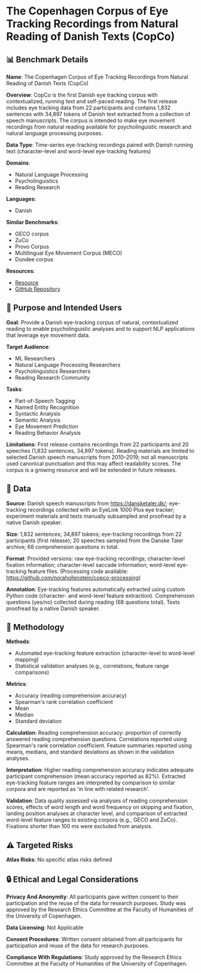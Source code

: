 # The Copenhagen Corpus of Eye Tracking Recordings from Natural Reading of Danish Texts (CopCo)

## 📊 Benchmark Details

**Name**: The Copenhagen Corpus of Eye Tracking Recordings from Natural Reading of Danish Texts (CopCo)

**Overview**: CopCo is the first Danish eye tracking corpus with contextualized, running text and self-paced reading. The first release includes eye tracking data from 22 participants and contains 1,832 sentences with 34,897 tokens of Danish text extracted from a collection of speech manuscripts. The corpus is intended to make eye movement recordings from natural reading available for psycholinguistic research and natural language processing purposes.

**Data Type**: Time-series eye-tracking recordings paired with Danish running text (character-level and word-level eye-tracking features)

**Domains**:
- Natural Language Processing
- Psycholinguistics
- Reading Research

**Languages**:
- Danish

**Similar Benchmarks**:
- GECO corpus
- ZuCo
- Provo Corpus
- Multilingual Eye Movement Corpus (MECO)
- Dundee corpus

**Resources**:
- [Resource](https://osf.io/ud8s5/)
- [GitHub Repository](https://github.com/norahollenstein/copco-processing)

## 🎯 Purpose and Intended Users

**Goal**: Provide a Danish eye-tracking corpus of natural, contextualized reading to enable psycholinguistic analyses and to support NLP applications that leverage eye movement data.

**Target Audience**:
- ML Researchers
- Natural Language Processing Researchers
- Psycholinguistics Researchers
- Reading Research Community

**Tasks**:
- Part-of-Speech Tagging
- Named Entity Recognition
- Syntactic Analysis
- Semantic Analysis
- Eye Movement Prediction
- Reading Behavior Analysis

**Limitations**: First release contains recordings from 22 participants and 20 speeches (1,832 sentences, 34,897 tokens). Reading materials are limited to selected Danish speech manuscripts from 2010–2019; not all manuscripts used canonical punctuation and this may affect readability scores. The corpus is a growing resource and will be extended in future releases.

## 💾 Data

**Source**: Danish speech manuscripts from https://dansketaler.dk/; eye-tracking recordings collected with an EyeLink 1000 Plus eye tracker; experiment materials and texts manually subsampled and proofread by a native Danish speaker.

**Size**: 1,832 sentences; 34,897 tokens; eye-tracking recordings from 22 participants (first release); 20 speeches sampled from the Danske Taler archive; 68 comprehension questions in total.

**Format**: Provided versions: raw eye-tracking recordings; character-level fixation information; character-level saccade information; word-level eye-tracking feature files. (Processing code available: https://github.com/norahollenstein/copco-processing)

**Annotation**: Eye-tracking features automatically extracted using custom Python code (character- and word-level feature extraction). Comprehension questions (yes/no) collected during reading (68 questions total). Texts proofread by a native Danish speaker.

## 🔬 Methodology

**Methods**:
- Automated eye-tracking feature extraction (character-level to word-level mapping)
- Statistical validation analyses (e.g., correlations, feature range comparisons)

**Metrics**:
- Accuracy (reading comprehension accuracy)
- Spearman's rank correlation coefficient
- Mean
- Median
- Standard deviation

**Calculation**: Reading comprehension accuracy: proportion of correctly answered reading comprehension questions. Correlations reported using Spearman's rank correlation coefficient. Feature summaries reported using means, medians, and standard deviations as shown in the validation analyses.

**Interpretation**: Higher reading comprehension accuracy indicates adequate participant comprehension (mean accuracy reported as 82%). Extracted eye-tracking feature ranges are interpreted by comparison to similar corpora and are reported as 'in line with related research'.

**Validation**: Data quality assessed via analyses of reading comprehension scores, effects of word length and word frequency on skipping and fixation, landing position analyses at character level, and comparison of extracted word-level feature ranges to existing corpora (e.g., GECO and ZuCo). Fixations shorter than 100 ms were excluded from analysis.

## ⚠️ Targeted Risks

**Atlas Risks**:
No specific atlas risks defined

## 🔒 Ethical and Legal Considerations

**Privacy And Anonymity**: All participants gave written consent to their participation and the reuse of the data for research purposes. Study was approved by the Research Ethics Committee at the Faculty of Humanities of the University of Copenhagen.

**Data Licensing**: Not Applicable

**Consent Procedures**: Written consent obtained from all participants for participation and reuse of the data for research purposes.

**Compliance With Regulations**: Study approved by the Research Ethics Committee at the Faculty of Humanities of the University of Copenhagen.
